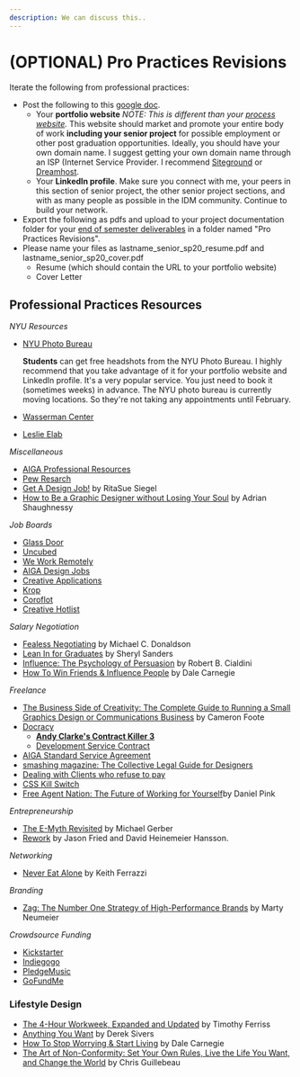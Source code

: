 ```yaml
---
description: We can discuss this..
---
```


# (OPTIONAL) Pro Practices Revisions

Iterate the following from professional practices:

* Post the following to this [google doc](https://docs.google.com/document/d/1OcgV14fQ-5CF06pYlxactQf4kqYFKBWtfOupdwr-h5s/edit?usp=sharing).&#x20;
  * Your **portfolio website** _NOTE: This is different than your_ [_process website_](../pre-work/website.md)_._  This website should market and promote your entire body of work **including your senior project** for possible employment or other post graduation opportunities. Ideally, you should have your own domain name. I suggest getting your own domain name through an ISP (Internet Service Provider. I recommend [Siteground](http://siteground.com) or [Dreamhost](http://dreamhost.com).
  * Your **LinkedIn profile**. Make sure you connect with me, your peers in this section of senior project, the other senior project sections, and with as many people as possible in the IDM community. Continue to build your network.
* Export the following as pdfs and upload to your project documentation folder for your [end of semester deliverables](./) in a folder named "Pro Practices Revisions".
* Please name your files as lastname\_senior\_sp20\_resume.pdf and lastname\_senior\_sp20\_cover.pdf&#x20;
  * Resume (which should contain the URL to your portfolio website)
  * Cover Letter

## Professional Practices Resources

_NYU Resources_

*   [NYU Photo Bureau](https://www.nyu.edu/about/leadership-university-administration/office-of-the-president/university-relationsandpublicaffairs/public-affairs/photo-bureau.html)

    **Students** can get free headshots from the NYU Photo Bureau. I highly recommend that you take advantage of it for your portfolio website and LinkedIn profile. It's a very popular service. You just need to book it (sometimes weeks) in advance. The NYU photo bureau is currently moving locations. So they're not taking any appointments until February.
* [Wasserman Center](https://www.nyu.edu/students/student-information-and-resources/career-development-and-jobs.html)
* [Leslie Elab](http://entrepreneur.nyu.edu/)

_Miscellaneous_

* [AIGA Professional Resources](http://www.aiga.org/professional-resources)
* [Pew Resarch](http://www.pewresearch.org/)
* [Get A Design Job!](http://www.aiga.org/get-a-design-job) by RitaSue Siegel
* [How to Be a Graphic Designer without Losing Your Soul](https://www.amazon.com/Graphic-Designer-without-Losing-Expanded/dp/1568989830/ref=tmm\_pap\_swatch\_0?\_encoding=UTF8\&qid=1516586778\&sr=1-1-spell) by Adrian Shaughnessy&#x20;

_Job Boards_

* [Glass Door](http://glassdoor.com)
* [Uncubed](https://uncubed.com)
* [We Work Remotely](https://weworkremotely.com)&#x20;
* [AIGA Design Jobs](http://designjobs.aiga.org)
* [Creative Applications](http://www.creativeapplications.net/job-board)
* [Krop](http://www.krop.com)
* [Coroflot](http://www.coroflot.com/public/jobs\_browse.asp)
* [Creative Hotlist](http://www.creativehotlist.com)

_Salary Negotiation_

* [Fealess Negotiating](https://www.amazon.com/Fearless-Negotiating-Michael-C-Donaldson/dp/1259584801/ref=sr\_1\_1\_twi\_pap\_2?ie=UTF8\&qid=1516674344\&sr=8-1\&keywords=fearless+negotiating) by Michael C. Donaldson
* [Lean In for Graduates](http://www.amazon.com/Lean-Graduates-Sheryl-Sandberg/dp/0385353677/ref=sr\_1\_1?ie=UTF8\&qid=1442940600\&sr=8-1\&keywords=lean+in+for+graduates) by Sheryl Sanders&#x20;
* [Influence: The Psychology of Persuasion](https://www.amazon.com/Influence-Psychology-Persuasion-Robert-Cialdini/dp/006124189X/ref=sr\_1\_4?s=books\&ie=UTF8\&qid=1516674402\&sr=1-4\&keywords=influence) by Robert B. Cialdini
* [How To Win Friends & Influence People](https://www.amazon.com/How-Win-Friends-Influence-People-ebook/dp/B003WEAI4E/ref=sr\_1\_3?s=books\&ie=UTF8\&qid=1516674757\&sr=1-3\&keywords=dale+carnegie) by Dale Carnegie

_Freelance_

* [The Business Side of Creativity: The Complete Guide to Running a Small Graphics Design or Communications Business](https://www.amazon.com/Business-Side-Creativity-Comprehensive-Communications/dp/0393734005/ref=la\_B00IMVP96O\_1\_1?s=books\&ie=UTF8\&qid=1516586595\&sr=1-1) by Cameron Foote&#x20;
* [Docracy](http://www.docracy.com/doc/showalluserdocs?sortBy=4\&page=1\&userId=7435)
  * [**Andy Clarke's Contract Killer 3**](http://stuffandnonsense.co.uk/projects/contract-killer)
  * [Development Service Contract](https://www.docracy.com/7079/development-service-contract)
* [AIGA Standard Service Agreement](http://www.aiga.org/standard-agreement/)
* [smashing magazine: The Collective Legal Guide for Designers](http://www.smashingmagazine.com/2013/04/03/legal-guide-contract-samples-for-designers/)
* [Dealing with Clients who refuse to pay](http://www.smashingmagazine.com/2010/04/09/dealing-with-clients-who-refuse-to-pay)
* [CSS Kill Switch](http://csskillswitch.com)
* [Free Agent Nation: The Future of Working for Yourself](https://www.amazon.com/Free-Agent-Nation-Working-Yourself/dp/0446678791/ref=asap\_bc?ie=UTF8)by Daniel Pink&#x20;

_Entrepreneurship_

* [The E-Myth Revisited](https://www.amazon.com/E-Myth-Revisited-Small-Businesses-About/dp/0887307280/ref=tmm\_pap\_swatch\_0?\_encoding=UTF8\&qid=1516833277\&sr=8-1) by Michael Gerber
* [Rework](https://www.amazon.com/Rework-Jason-Fried/dp/0307463745/ref=sr\_1\_1\_twi\_har\_2?s=books\&ie=UTF8\&qid=1516586631\&sr=1-1\&keywords=rework) by Jason Fried and David Heinemeier Hansson.

_Networking_

* [Never Eat Alone](https://www.amazon.com/Never-Eat-Alone-Expanded-Updated/dp/B00H6JBFOS/ref=sr\_1\_1?s=books\&ie=UTF8\&qid=1516833304\&sr=1-1\&keywords=never+eat+alone) by Keith Ferrazzi&#x20;

_Branding_

* [Zag: The Number One Strategy of High-Performance Brands](https://www.amazon.com/Zag-Number-Strategy-High-Performance-Brands/dp/0321426770/ref=sr\_1\_3?ie=UTF8\&qid=1516833998\&sr=8-3\&keywords=marty+neumeier) by Marty Neumeier

_Crowdsource Funding_

* [Kickstarter](http://kickstarter.com)
* [Indiegogo](http://www.indiegogo.com)
* [PledgeMusic](http://pledgemusic.com)
* [GoFundMe](http://gofundme.com)

### Lifestyle Design

* [The 4-Hour Workweek, Expanded and Updated](http://www.amazon.com/4-Hour-Workweek-Expanded-Updated-Cutting-Edge/dp/0307465357/ref=sr\_1\_2?s=books\&ie=UTF8\&qid=1312561321\&sr=1-2) by Timothy Ferriss
* [Anything You Want](http://www.amazon.com/Anything-You-Want-Derek-Sivers/dp/1936719118/ref=sr\_1\_1?s=books\&ie=UTF8\&qid=1312561032\&sr=1-1) by Derek Sivers
* [How To Stop Worrying & Start Living](https://www.amazon.com/How-stop-worrying-start-living-ebook/dp/B01NCV2RIR/) by Dale Carnegie
* [The Art of Non-Conformity: Set Your Own Rules, Live the Life You Want, and Change the World](http://www.amazon.com/Art-Non-Conformity-Rules-Change-World/dp/0399536108/ref=sr\_1\_1?s=books\&ie=UTF8\&qid=1312561247\&sr=1-1) by Chris Guillebeau
